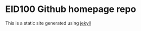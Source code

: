 # EID100 Github homepage repo

This is a static site generated using [jekyll](http://jekyllrb.com/)
